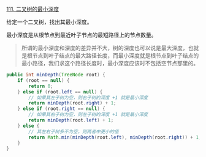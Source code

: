 [111. 二叉树的最小深度](https://leetcode-cn.com/problems/minimum-depth-of-binary-tree/)



给定一个二叉树，找出其最小深度。

最小深度是从根节点到最近叶子节点的最短路径上的节点数量。

> 所谓的最小深度和深度的差异并不大，树的深度也可以说是最大深度，也就是根节点到叶子结点的最大路径长度，而最小深度就是根节点到叶子结点的最小路径，我们求这个路径长度时，最小深度应该时不包括空节点那里的。

```java
public int minDepth(TreeNode root) {
    if (root == null) {
        return 0;
    } else if (root.left == null) {
        // 如果其左子树为空，则右子树的深度 +1 就是最小深度
        return minDepth(root.right) + 1;
    } else if (root.right == null) { 
        // 如果其右子树为空，则左子树的深度 +1 就是最小深度
        return minDepth(root.left) + 1;
    } else {
        // 其左右子树多不为空，则两者中更小的值
        return Math.min(minDepth(root.left), minDepth(root.right)) + 1;
    }
}
```

